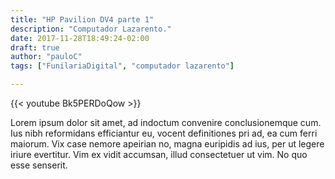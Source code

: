 ```yaml
---
title: "HP Pavilion DV4 parte 1"
description: "Computador Lazarento."
date: 2017-11-28T18:49:24-02:00
draft: true
author: "pauloC"
tags: ["FunilariaDigital", "computador lazarento"]

---
```


{{< youtube Bk5PERDoQow >}}

Lorem ipsum dolor sit amet, ad indoctum convenire conclusionemque cum. Ius nibh reformidans efficiantur eu, vocent definitiones pri ad, ea cum ferri maiorum. Vix case nemore apeirian no, magna euripidis ad ius, per ut legere iriure evertitur. Vim ex vidit accumsan, illud consectetuer ut vim. No quo esse senserit.
